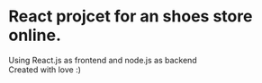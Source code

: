 # React projcet for an shoes store online.
Using React.js as frontend and node.js as backend <br/>
Created with love :)


